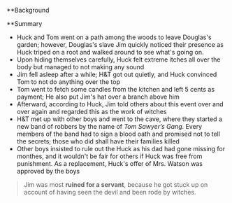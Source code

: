 **Background

**Summary
- Huck and Tom went on a path among the woods to leave Douglas's garden; however, Douglas's slave Jim quickly noticed their presence as Huck triped on a root and walked around to see what's going on.
- Upon hiding themselves carefully, Huck felt extreme itches all over the body but managed to not making any sound
- Jim fell asleep after a while; H&T got out quietly, and Huck convinced Tom to not do anything over the top
- Tom went to fetch some candles from the kitchen and left 5 cents as payment; He also put Jim's hat over a branch above him
- Afterward, according to Huck, Jim told others about this event over and over again and regarded this as the work of witches
- H&T met up with other boys and went to the cave, where they started a new band of robbers by the name of *Tom Sawyer’s Gang*. Every members of the band had to sign a blood oath and promised not to tell the secrets; those who did shall have their families killed
- Other boys insisted to rule out the Huck as his dad had gone missing for monthes, and it wouldn't be fair for others if Huck was free from punishment. As a replacement, Huck's offer of Mrs. Watson was approved by the boys

> Jim was most **ruined for a servant**, because he got stuck up on account of having seen the devil and been rode by witches.
